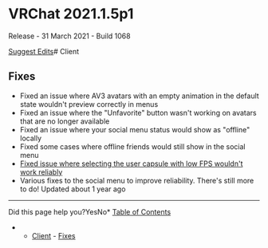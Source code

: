 # VRChat 2021.1.5p1

Release - 31 March 2021 - Build 1068

[Suggest Edits](/edit/vrchat-202115p1)# Client


## Fixes


* Fixed an issue where AV3 avatars with an empty animation in the default state wouldn't preview correctly in menus
* Fixed an issue where the "Unfavorite" button wasn't working on avatars that are no longer available
* Fixed an issue where your social menu status would show as "offline" locally
* Fixed some cases where offline friends would still show in the social menu
* [Fixed issue where selecting the user capsule with low FPS wouldn't work reliably](https://feedback.vrchat.com/bug-reports/p/unable-to-select-player-when-having-less-than-20fps)
* Various fixes to the social menu to improve reliability. There's still more to do!
Updated about 1 year ago 



---

Did this page help you?YesNo* [Table of Contents](#)
* + [Client](#client)
		- [Fixes](#fixes)
